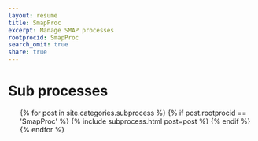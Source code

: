 ```yaml
---
layout: resume
title: SmapProc
excerpt: Manage SMAP processes
rootprocid: SmapProc
search_omit: true
share: true
---
```


<h1 class='foot-description'>Sub processes</h1>
<ul class='post-list'>
{% for post in site.categories.subprocess %}
  {% if post.rootprocid == 'SmapProc' %}
    {% include subprocess.html post=post %}
  {% endif %}
{% endfor %}
</ul>
